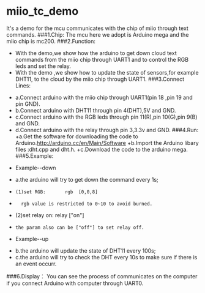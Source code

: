 miio_tc_demo
============

It's a demo for the mcu communicates with the chip of miio through text commands. 
###1.Chip:
    The mcu here we adopt is Arduino mega and the miio chip is mc200.
###2.Function:
*    With the demo,we show how the arduino to get down cloud text commands from the miio chip through UART1 and to control the RGB leds and set the relay.
*    With the demo ,we show how to update the state of sensors,for example DHT11, to the cloud by the miio chip through UART1.
###3.Connect Lines:
+    a.Connect arduino with the miio chip through UART1(pin 18 ,pin 19 and pin GND).
+    b.Connect arduino with DHT11 through pin 4(DHT),5V and GND.
+    c.Connect arduino with the RGB leds through pin 11(R),pin 10(G),pin 9(B) and GND.
+    d.Connect arduino with the relay through pin 3,3.3v and GND.
###4.Run:
    +a.Get the software for downloading the code to Arduino.http://arduino.cc/en/Main/Software 
    +b.Import the Arduino libary files :dht.cpp and dht.h. 
    +c.Download the code to the arduino mega.
###5.Example:
*  Example--down
+    a.the arduino will try to get down the command every 1s;
-     (1)set RGB:       rgb  [0,0,8]
-       rgb value is restricted to 0~10 to avoid burned.
-    (2)set relay on:  relay  ["on"]
-     the param also can be ["off"] to set relay off.
*  Example--up
+  b.the arduino will update the state of DHT11 every 100s;
+  c.the arduino will try to check the DHT every 10s to make sure if there is an event occurr.

###6.Display：
  You can see the process of communicates on the computer if you connect Arduino with computer through UART0. 
